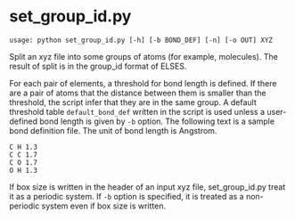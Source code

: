 # set_group_id.py
```
usage: python set_group_id.py [-h] [-b BOND_DEF] [-n] [-o OUT] XYZ
```
Split an xyz file into some groups of atoms (for example, molecules).
The result of split is in the group_id format of ELSES.

For each pair of elements, a threshold for bond length is defined.
If there are a pair of atoms that the distance between them is smaller than the threshold, the script infer that they are in the same group.
A default threshold table `default_bond_def` written in the script is used unless a user-defined bond length is given by `-b` option.
The following text is a sample bond definition file.
The unit of bond length is Angstrom.
```
C H 1.3
C C 1.7
C O 1.7
O H 1.3
```

If box size is written in the header of an input xyz file,
set_group_id.py treat it as a periodic system.
If `-b` option is specified, it is treated as a non-periodic system even if box size is written.
